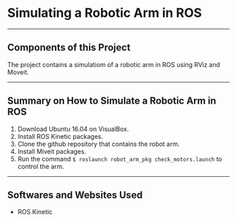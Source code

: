 # Simulating a Robotic Arm in ROS


--- 

## Components of this Project

The project contains a simulatiom of a robotic arm in ROS using RViz and Moveit.

---

## Summary on How to Simulate a Robotic Arm in ROS

1. Download Ubuntu 16.04 on VisualBox.
2. Install ROS Kinetic packages.
3. Clone the github repository that contains the robot arm.
4. Install Miveit packages.
5. Run the command `$ roslaunch robot_arm_pkg check_motors.launch` to control the arm.

---

## Softwares and Websites Used

- ROS Kinetic
